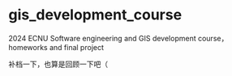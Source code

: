 # gis_development_course
2024 ECNU Software engineering and GIS development course，homeworks and final project

补档一下，也算是回顾一下吧（
